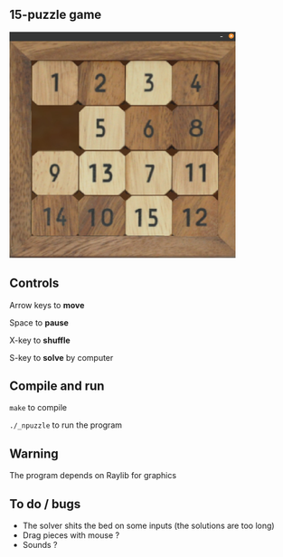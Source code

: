 ## 15-puzzle game

<!-- ![Alt text](/ass/ui.jpg?raw=true "UI")
 -->
<img src="ass/ui.jpg" width="400" height="400">

## Controls
Arrow keys to **move**

Space to **pause**

X-key to **shuffle**

S-key to **solve** by computer

## Compile and run
`make` to compile

`./_npuzzle` to run the program

## Warning

The program depends on Raylib for graphics

## To do / bugs
- The solver shits the bed on some inputs (the solutions are too long)
- Drag pieces with mouse ?
- Sounds ?
